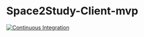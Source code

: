 # Space2Study-Client-mvp

[![Continuous Integration](https://github.com/Space2Study-UA-1156/Client-02/actions/workflows/main.yaml/badge.svg?branch=develop)](https://github.com/Space2Study-UA-1156/Client-02/actions/workflows/main.yaml)